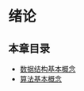 # 绪论

## 本章目录

* [数据结构基本概念](DS_Doc_0_0_数据结构基本概念.md)
* [算法基本概念](DS_Doc_0_1_算法基本概念.md)



<!-- 评论模块，不可删除 -->
<Vssue  />
